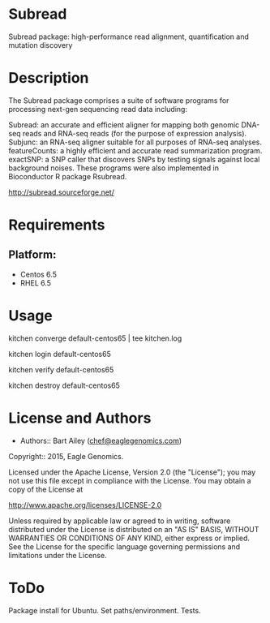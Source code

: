 # Subread

Subread package: high-performance read alignment, quantification and mutation discovery

Description
===========

The Subread package comprises a suite of software programs for processing next-gen sequencing read data including:

Subread: an accurate and efficient aligner for mapping both genomic DNA-seq reads and RNA-seq reads (for the purpose of expression analysis).
Subjunc: an RNA-seq aligner suitable for all purposes of RNA-seq analyses.
featureCounts: a highly efficient and accurate read summarization program.
exactSNP: a SNP caller that discovers SNPs by testing signals against local background noises.
These programs were also implemented in Bioconductor R package Rsubread.

http://subread.sourceforge.net/

Requirements
============

## Platform:

* Centos 6.5
* RHEL 6.5


Usage
=====

kitchen converge default-centos65 | tee kitchen.log

kitchen login default-centos65

kitchen verify default-centos65

kitchen destroy default-centos65
    
License and Authors
===================

* Authors:: Bart Ailey (<chef@eaglegenomics.com>)
    
Copyright:: 2015, Eagle Genomics.
    
Licensed under the Apache License, Version 2.0 (the "License");
you may not use this file except in compliance with the License.
You may obtain a copy of the License at

http://www.apache.org/licenses/LICENSE-2.0

Unless required by applicable law or agreed to in writing, software
distributed under the License is distributed on an "AS IS" BASIS,
WITHOUT WARRANTIES OR CONDITIONS OF ANY KIND, either express or implied.
See the License for the specific language governing permissions and
limitations under the License.
    
ToDo
====
    
Package install for Ubuntu.
Set paths/environment.
Tests.

